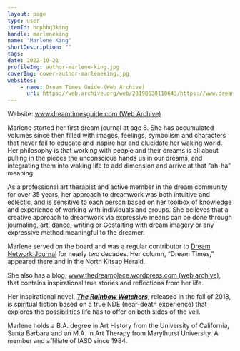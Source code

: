 ```yaml
---
layout: page
type: user
itemId: bcphbq3king
handle: marleneking
name: "Marlene King"
shortDescription: ""
tags:
date: 2022-10-21
profileImg: author-marlene-king.jpg
coverImg: cover-author-marleneking.jpg
websites:
    - name: Dream Times Guide (Web Archive)
      url: https://web.archive.org/web/20190630110643/https://www.dreamtimesguide.com/
---
```


Website: [www.dreamtimesguide.com (Web Archive)](https://web.archive.org/web/20190630110643/https://www.dreamtimesguide.com/)

Marlene started her first dream journal at age 8. She has accumulated volumes since then filled with images, feelings, symbolism and characters that never fail to educate and inspire her and elucidate her waking world. Her philosophy is that working with people and their dreams is all about pulling in the pieces the unconscious hands us in our dreams, and integrating them into waking life to add dimension and arrive at that “ah-ha” meaning.

As a professional art therapist and active member in the dream community for over 35 years, her approach to dreamwork was both intuitive and eclectic, and is sensitive to each person based on her toolbox of knowledge and experience of working with individuals and groups. She believes that a creative approach to dreamwork via expressive means can be done through journaling, art, dance, writing or Gestalting with dream imagery or any expressive method meaningful to the dreamer.

Marlene served on the board and was a regular contributor to [Dream Network Journal](../@dreamnetwork) for nearly two decades. Her column, “Dream Times,” appeared there and in the North Kitsap Herald.

She also has a blog, [www.thedreamplace.wordpress.com (web archive)](https://web.archive.org/web/20201203031941/https://thedreamplace.wordpress.com/), that contains inspirational true stories and reflections from her life.

Her inspirational novel, [**_The Rainbow Watchers_**](https://www.amazon.com.au/Rainbow-Watchers-Marlene-King/dp/1942661924), released in the fall of 2018, is spiritual fiction based on a true NDE (near-death experience) that explores the possibilities life has to offer on both sides of the veil.

Marlene holds a B.A. degree in Art History from the University of California, Santa Barbara and an M.A. in Art Therapy from Marylhurst University. A member and affiliate of IASD since 1984.
